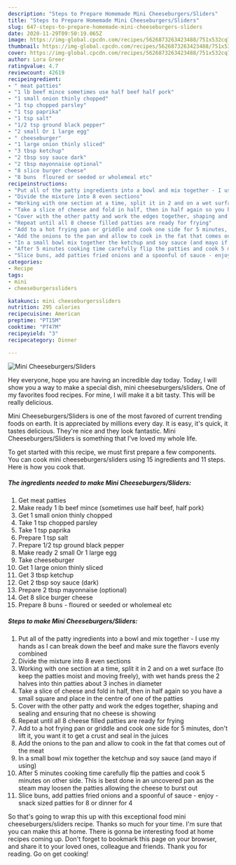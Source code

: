 ```yaml
---
description: "Steps to Prepare Homemade Mini Cheeseburgers/Sliders"
title: "Steps to Prepare Homemade Mini Cheeseburgers/Sliders"
slug: 647-steps-to-prepare-homemade-mini-cheeseburgers-sliders
date: 2020-11-29T09:50:19.065Z
image: https://img-global.cpcdn.com/recipes/5626873263423488/751x532cq70/mini-cheeseburgerssliders-recipe-main-photo.jpg
thumbnail: https://img-global.cpcdn.com/recipes/5626873263423488/751x532cq70/mini-cheeseburgerssliders-recipe-main-photo.jpg
cover: https://img-global.cpcdn.com/recipes/5626873263423488/751x532cq70/mini-cheeseburgerssliders-recipe-main-photo.jpg
author: Lora Greer
ratingvalue: 4.7
reviewcount: 42619
recipeingredient:
- " meat patties"
- "1 lb beef mince sometimes use half beef half pork"
- "1 small onion thinly chopped"
- "1 tsp chopped parsley"
- "1 tsp paprika"
- "1 tsp salt"
- "1/2 tsp ground black pepper"
- "2 small Or 1 large egg"
- " cheeseburger"
- "1 large onion thinly sliced"
- "3 tbsp ketchup"
- "2 tbsp soy sauce dark"
- "2 tbsp mayonnaise optional"
- "8 slice burger cheese"
- "8 buns  floured or seeded or wholemeal etc"
recipeinstructions:
- "Put all of the patty ingredients into a bowl and mix together - I use my hands as I can break down the beef and make sure the flavors evenly combined"
- "Divide the mixture into 8 even sections"
- "Working with one section at a time, split it in 2 and on a wet surface (to keep the patties moist and moving freely), with wet hands press the 2 halves into thin patties about 3 inches in diameter"
- "Take a slice of cheese and fold in half, then in half again so you have a small square and place in the centre of one of the patties"
- "Cover with the other patty and work the edges together, shaping and sealing and ensuring that no cheese is showing"
- "Repeat until all 8 cheese filled patties are ready for frying"
- "Add to a hot frying pan or griddle and cook one side for 5 minutes, don&#39;t lift it, you want it to get a crust and seal in the juices"
- "Add the onions to the pan and allow to cook in the fat that comes out of the meat"
- "In a small bowl mix together the ketchup and soy sauce (and mayo if using)"
- "After 5 minutes cooking time carefully flip the patties and cook 5 minutes on other side. This is best done in an uncovered pan as the steam may loosen the patties allowing the cheese to burst out"
- "Slice buns, add patties fried onions and a spoonful of sauce - enjoy - snack sized patties for 8 or dinner for 4"
categories:
- Recipe
tags:
- mini
- cheeseburgerssliders

katakunci: mini cheeseburgerssliders 
nutrition: 295 calories
recipecuisine: American
preptime: "PT15M"
cooktime: "PT47M"
recipeyield: "3"
recipecategory: Dinner

---
```



![Mini Cheeseburgers/Sliders](https://img-global.cpcdn.com/recipes/5626873263423488/751x532cq70/mini-cheeseburgerssliders-recipe-main-photo.jpg)

Hey everyone, hope you are having an incredible day today. Today, I will show you a way to make a special dish, mini cheeseburgers/sliders. One of my favorites food recipes. For mine, I will make it a bit tasty. This will be really delicious.

Mini Cheeseburgers/Sliders is one of the most favored of current trending foods on earth. It is appreciated by millions every day. It is easy, it's quick, it tastes delicious. They're nice and they look fantastic. Mini Cheeseburgers/Sliders is something that I've loved my whole life.




To get started with this recipe, we must first prepare a few components. You can cook mini cheeseburgers/sliders using 15 ingredients and 11 steps. Here is how you cook that.

<!--inarticleads1-->

##### The ingredients needed to make Mini Cheeseburgers/Sliders:

1. Get  meat patties
1. Make ready 1 lb beef mince (sometimes use half beef, half pork)
1. Get 1 small onion thinly chopped
1. Take 1 tsp chopped parsley
1. Take 1 tsp paprika
1. Prepare 1 tsp salt
1. Prepare 1/2 tsp ground black pepper
1. Make ready 2 small Or 1 large egg
1. Take  cheeseburger
1. Get 1 large onion thinly sliced
1. Get 3 tbsp ketchup
1. Get 2 tbsp soy sauce (dark)
1. Prepare 2 tbsp mayonnaise (optional)
1. Get 8 slice burger cheese
1. Prepare 8 buns - floured or seeded or wholemeal etc




<!--inarticleads2-->

##### Steps to make Mini Cheeseburgers/Sliders:

1. Put all of the patty ingredients into a bowl and mix together - I use my hands as I can break down the beef and make sure the flavors evenly combined
1. Divide the mixture into 8 even sections
1. Working with one section at a time, split it in 2 and on a wet surface (to keep the patties moist and moving freely), with wet hands press the 2 halves into thin patties about 3 inches in diameter
1. Take a slice of cheese and fold in half, then in half again so you have a small square and place in the centre of one of the patties
1. Cover with the other patty and work the edges together, shaping and sealing and ensuring that no cheese is showing
1. Repeat until all 8 cheese filled patties are ready for frying
1. Add to a hot frying pan or griddle and cook one side for 5 minutes, don&#39;t lift it, you want it to get a crust and seal in the juices
1. Add the onions to the pan and allow to cook in the fat that comes out of the meat
1. In a small bowl mix together the ketchup and soy sauce (and mayo if using)
1. After 5 minutes cooking time carefully flip the patties and cook 5 minutes on other side. This is best done in an uncovered pan as the steam may loosen the patties allowing the cheese to burst out
1. Slice buns, add patties fried onions and a spoonful of sauce - enjoy - snack sized patties for 8 or dinner for 4




So that's going to wrap this up with this exceptional food mini cheeseburgers/sliders recipe. Thanks so much for your time. I'm sure that you can make this at home. There is gonna be interesting food at home recipes coming up. Don't forget to bookmark this page on your browser, and share it to your loved ones, colleague and friends. Thank you for reading. Go on get cooking!
